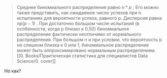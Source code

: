 > Среднее биномиального распределения равно $n*p$ ; 
>Его можно также представить, как ожидаемое число успехов при n испытаниях для вероятности успеха, равного p. 
>Дисперсия равна $np(p - 1)$ . При достаточно большом числе испытаний (в особенности, когда p близко к 0,50) биномиальное распределение фактически неотличимо от нормального распределения.
> При большом n и при условии, что вероятность p не слишком близка к 0 или 1, биномиальное распределение может быть аппроксимировано нормальным распределением.
> [[0. Books/Практическая статистика для специалистов Data Science/0. cover]]

Но как? 
